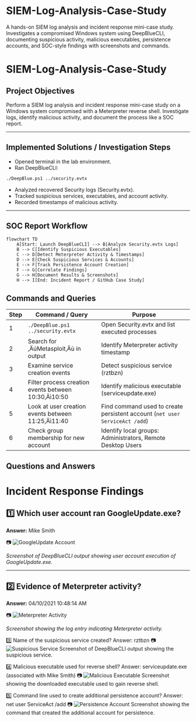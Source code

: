 # SIEM-Log-Analysis-Case-Study
A hands-on SIEM log analysis and incident response mini-case study. Investigates a compromised Windows system using DeepBlueCLI, documenting suspicious activity, malicious executables, persistence accounts, and SOC-style findings with screenshots and commands.

# SIEM-Log-Analysis-Case-Study

## Project Objectives
Perform a SIEM log analysis and incident response mini-case study on a Windows system compromised with a Meterpreter reverse shell. Investigate logs, identify malicious activity, and document the process like a SOC report.

---

## Implemented Solutions / Investigation Steps
- Opened terminal in the lab environment.
- Ran DeepBlueCLI:
```bash
./DeepBlue.ps1 ../security.evtx
```
- Analyzed recovered Security logs (Security.evtx).
- Tracked suspicious services, executables, and account activity.
- Recorded timestamps of malicious activity.

---

## SOC Report Workflow
```mermaid
flowchart TD
    A[Start: Launch DeepBlueCLI] --> B[Analyze Security.evtx Logs]
    B --> C[Identify Suspicious Executables]
    C --> D[Detect Meterpreter Activity & Timestamps]
    D --> E[Check Suspicious Services & Accounts]
    E --> F[Track Persistence Account Creation]
    F --> G[Correlate Findings]
    G --> H[Document Results & Screenshots]
    H --> I[End: Incident Report / GitHub Case Study]
```
## Commands and Queries
| Step | Command / Query | Purpose |
|------|-----------------|---------|
| 1 | `./DeepBlue.ps1 ../security.evtx` | Open Security.evtx and list executed processes |
| 2 | Search for ‚ÄúMetasploit‚Äù in output | Identify Meterpreter activity timestamp |
| 3 | Examine service creation events | Detect suspicious service (rztbzn) |
| 4 | Filter process creation events between 10:30‚Äì10:50 | Identify malicious executable (serviceupdate.exe) |
| 5 | Look at user creation events between 11:25‚Äì11:40 | Find command used to create persistent account (`net user ServiceAct /add`) |
| 6 | Check group membership for new account | Identify local groups: Administrators, Remote Desktop Users |

## Questions and Answers

# Incident Response Findings

## 1️⃣ Which user account ran GoogleUpdate.exe?  
**Answer:** Mike Smith  

📷 ![GoogleUpdate Account](images/Image1_GoogleUpdate_User.png)  

*Screenshot of DeepBlueCLI output showing user account execution of GoogleUpdate.exe.*  

---

## 2️⃣ Evidence of Meterpreter activity?  
**Answer:** 04/10/2021 10:48:14 AM  

📷 ![Meterpreter Activity](images/Image2_Meterpreter_Activity.png)  

*Screenshot showing the log entry indicating Meterpreter activity.*  

3️⃣ Name of the suspicious service created?
Answer: rztbzn
📷 ![Suspicious Service](images/Image3_Suspicious_Service.png)
Screenshot of DeepBlueCLI output showing the suspicious service.

4️⃣ Malicious executable used for reverse shell?
Answer: serviceupdate.exe (associated with Mike Smith)
📷 ![Malicious Executable](images/Image4_Malicious_Executable.png)
Screenshot showing the downloaded executable used to gain reverse shell.

5️⃣ Command line used to create additional persistence account?
Answer: net user ServiceAct /add
📷 ![Persistence Account](images/Image5_Persistence_Account.png)
Screenshot showing the command that created the additional account for persistence.
